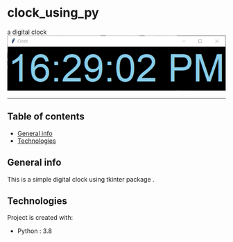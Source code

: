# clock_using_py
>
a digital clock 
![clock](https://github.com/kaliappan01/clock_using_py/blob/main/clock.PNG)
<hr>

## Table of contents
* [General info](#general-info)
* [Technologies](#technologies)

## General info
This is a simple digital clock using tkinter package .
	
## Technologies
Project is created with:
* Python : 3.8
